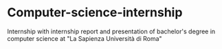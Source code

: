 # Computer-science-internship
Internship with internship report and presentation of bachelor's degree in computer science at "La Sapienza Università di Roma"
